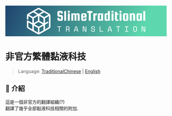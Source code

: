 ![SlimeTraditionalTranslation-Logo](https://raw.githubusercontent.com/SlimeTraditionalTranslation/.github/main/logo/Github/logo.png)

# 非官方繁體黏液科技

> Language: [TraditionalChinese](https://github.com/SlimeTraditionalTranslation/.github/blob/main/profile/README.md) | [English](https://github.com/SlimeTraditionalTranslation/.github/blob/main/profile/README_en_US.md)

## 📢 介紹
這是一個非官方的翻譯組織(?) <br>
翻譯了幾乎全部黏液科技相關的附加. <br>